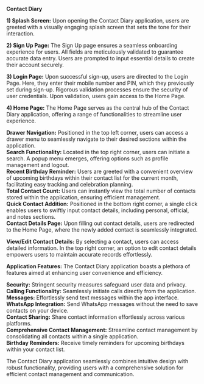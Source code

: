 **Contact Diary**

**1) Splash Screen:**
Upon opening the Contact Diary application, users are greeted with a visually engaging splash screen that sets the tone for their interaction.

**2) Sign Up Page:**
The Sign Up page ensures a seamless onboarding experience for users. All fields are meticulously validated to guarantee accurate data entry. Users are prompted to input essential details to create their account securely.

**3) Login Page:**
Upon successful sign-up, users are directed to the Login Page. Here, they enter their mobile number and PIN, which they previously set during sign-up. Rigorous validation processes ensure the security of user credentials. Upon validation, users gain access to the Home Page.

**4) Home Page:**
The Home Page serves as the central hub of the Contact Diary application, offering a range of functionalities to streamline user experience.

**Drawer Navigation:** Positioned in the top left corner, users can access a drawer menu to seamlessly navigate to their desired sections within the application.</br>
**Search Functionality:** Located in the top right corner, users can initiate a search. A popup menu emerges, offering options such as profile management and logout.</br>
**Recent Birthday Reminder:** Users are greeted with a convenient overview of upcoming birthdays within their contact list for the current month, facilitating easy tracking and celebration planning.</br>
**Total Contact Count:** Users can instantly view the total number of contacts stored within the application, ensuring efficient management.</br>
**Quick Contact Addition:** Positioned in the bottom right corner, a single click enables users to swiftly input contact details, including personal, official, and notes sections.</br>
**Contact Details Page:** Upon filling out contact details, users are redirected to the Home Page, where the newly added contact is seamlessly integrated.</br>

**View/Edit Contact Details:** By selecting a contact, users can access detailed information. In the top right corner, an option to edit contact details empowers users to maintain accurate records effortlessly.</br>

**Application Features:**
The Contact Diary application boasts a plethora of features aimed at enhancing user convenience and efficiency.</br>

**Security:** Stringent security measures safeguard user data and privacy.</br>
**Calling Functionality:** Seamlessly initiate calls directly from the application.</br>
**Messages:** Effortlessly send text messages within the app interface.</br>
**WhatsApp Integration:** Send WhatsApp messages without the need to save contacts on your device.</br>
**Contact Sharing:** Share contact information effortlessly across various platforms.</br>
**Comprehensive Contact Management:** Streamline contact management by consolidating all contacts within a single application.</br>
**Birthday Reminders:** Receive timely reminders for upcoming birthdays within your contact list.</br>

The Contact Diary application seamlessly combines intuitive design with robust functionality, providing users with a comprehensive solution for efficient contact management and communication.

